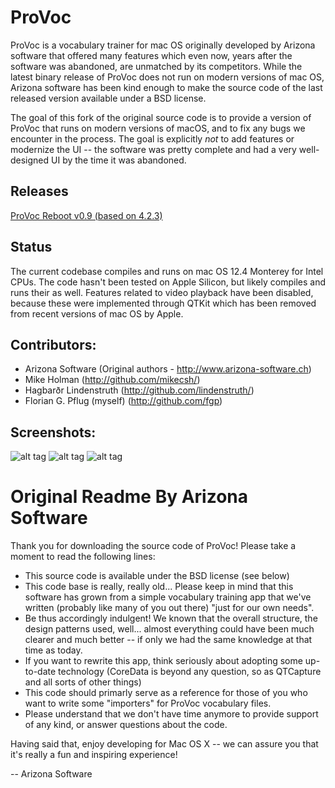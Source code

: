ProVoc
============

ProVoc is a vocabulary trainer for mac OS originally developed by Arizona
software that offered many features which even now, years after the software
was abandoned, are unmatched by its competitors. While the latest binary release
of ProVoc does not run on modern versions of mac OS, Arizona software has
been kind enough to make the source code of the last released version
available under a BSD license.

The goal of this fork of the original source code is to provide a version of
ProVoc that runs on modern versions of macOS, and to fix any bugs we
encounter in the process.  The goal is explicitly *not* to add features or
modernize the UI -- the software was pretty complete and had a very
well-designed UI by the time it was abandoned.

## Releases

[ProVoc Reboot v0.9 (based on 4.2.3)](https://github.com/fgp/ProVoc/releases/tag/v0.9-4.3.2reboot)

## Status

The current codebase compiles and runs on mac OS 12.4 Monterey for Intel
CPUs. The code hasn't been tested on Apple Silicon, but likely compiles and
runs their as well. Features related to video playback have been disabled,
because these were implemented through QTKit which has been removed from
recent versions of mac OS by Apple. 

## Contributors:

* Arizona Software (Original authors - http://www.arizona-software.ch)
* Mike Holman (http://github.com/mikecsh/)
* Hagbarðr Lindenstruth  (http://github.com/lindenstruth/)
* Florian G. Pflug (myself) (http://github.com/fgp)

## Screenshots:

![alt tag](https://raw.github.com/fgp/provoc/master/Screenshots/1.png)
![alt tag](https://raw.github.com/fgp/provoc/master/Screenshots/2.png)
![alt tag](https://raw.github.com/fgp/provoc/master/Screenshots/3.png)

Original Readme By Arizona Software
===========

Thank you for downloading the source code of ProVoc! Please take a moment
to read the following lines:

- This source code is available under the BSD license (see below)
- This code base is really, really old... Please keep in mind that this
    software has grown from a simple vocabulary training app that we've
    written (probably like many of you out there) "just for our own needs".
- Be thus accordingly indulgent! We known that the overall structure,
    the design patterns used, well... almost everything could have been
    much clearer and much better -- if only we had the same knowledge
    at that time as today.
- If you want to rewrite this app, think seriously about adopting some
    up-to-date technology (CoreData is beyond any question, so as
    QTCapture and all sorts of other things)
- This code should primarly serve as a reference for those of you
    who want to write some "importers" for ProVoc vocabulary files.
- Please understand that we don't have time anymore to provide support
    of any kind, or answer questions about the code.

Having said that, enjoy developing for Mac OS X -- we can assure you that
it's really a fun and inspiring experience!

-- Arizona Software
